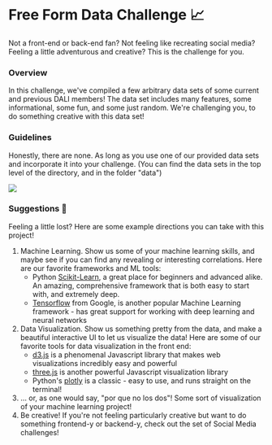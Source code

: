 # Free Form Data Challenge 📈

Not a front-end or back-end fan? Not feeling like recreating social media? Feeling a little adventurous and creative? This is the challenge for you.

### Overview

In this challenge, we've compiled a few arbitrary data sets of some current and previous DALI members! The data set includes many features, some informational, some fun, and some just random. We're challenging you, to do something creative with this data set!

### Guidelines

Honestly, there are none. As long as you use one of our provided data sets and incorporate it into your challenge. (You can find the data sets in the top level of the directory, and in the folder "data")

![](https://1.bp.blogspot.com/-FXZ6p15bHjA/W7IVy1HUu0I/AAAAAAAAO3o/7XeE_5PecD475NIH6IahEF_8v9JC9hrOgCLcBGAs/s1600/01.gif)

### Suggestions 🧐

Feeling a little lost? Here are some example directions you can take with this project!

1. Machine Learning. Show us some of your machine learning skills, and maybe see if you can find any revealing or interesting correlations. Here are our favorite frameworks and ML tools:
    - Python [Scikit-Learn](https://scikit-learn.org/stable/), a great place for beginners and advanced alike. An amazing, comprehensive framework that is both easy to start with, and extremely deep.
    - [Tensorflow](https://www.tensorflow.org/) from Google, is another popular Machine Learning framework - has great support for working with deep learning and neural networks
2. Data Visualization. Show us something pretty from the data, and make a beautiful interactive UI to let us visualize the data! Here are some of our favorite tools for data visualization in the front end:
    - [d3.js](https://d3js.org/) is a phenomenal Javascript library that makes web visualizations incredibly easy and powerful
    - [three.js](https://threejs.org/) is another powerful Javascript visualization library
    - Python's [plotly](https://plot.ly/python/) is a classic - easy to use, and runs straight on the terminal!
3. ... or, as one would say, "por que no los dos"! Some sort of visualization of your machine learning project!
4. Be creative! If you're not feeling particularly creative but want to do something frontend-y or backend-y, check out the set of Social Media challenges!
